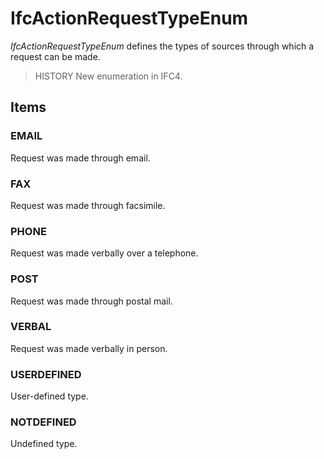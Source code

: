 # IfcActionRequestTypeEnum

_IfcActionRequestTypeEnum_ defines the types of sources through which a request can be made.

> HISTORY  New enumeration in IFC4.

## Items

### EMAIL
Request was made through email.

### FAX
Request was made through facsimile.

### PHONE
Request was made verbally over a telephone.

### POST
Request was made through postal mail.

### VERBAL
Request was made verbally in person.

### USERDEFINED
User-defined type.

### NOTDEFINED
Undefined type.
